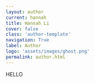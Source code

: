 ```yaml
---
layout: author
current: hannah
title: Hannah Li
cover: false
class: 'author-template'
navigation: True
label: Author
logo: 'assets/images/ghost.png'
permalink: author.html
---
```

HELLO
